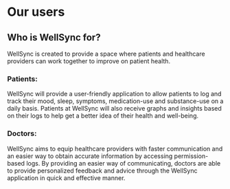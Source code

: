 # Our users

## Who is WellSync for?
WellSync is created to provide a space where patients and healthcare providers can work together to improve on patient health.

### Patients:
WellSync will provide a user-friendly application to allow patients to log and track their mood,
sleep, symptoms, medication-use and substance-use on a daily basis. Patients at WellSync will also receive
graphs and insights based on their logs to help get a better idea of their health and well-being.

### Doctors:
WellSync aims to equip healthcare providers with faster communication and an easier way to obtain accurate information by accessing permission-based logs. By providing an easier way of communicating, doctors are able to provide personalized feedback and advice through the WellSync application in quick and effective manner.